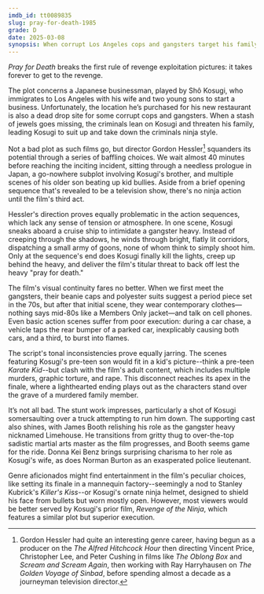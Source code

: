 ```yaml
---
imdb_id: tt0089835
slug: pray-for-death-1985
grade: D
date: 2025-03-08
synopsis: When corrupt Los Angeles cops and gangsters target his family, a Japanese businessman uses his ninja training to retaliate.
---
```


_Pray for Death_ breaks the first rule of revenge exploitation pictures: it takes forever to get to the revenge.

The plot concerns a Japanese businessman, played by Shô Kosugi, who immigrates to Los Angeles with his wife and two young sons to start a business. Unfortunately, the location he’s purchased for his new restaurant is also a dead drop site for some corrupt cops and gangsters. When a stash of jewels goes missing, the criminals lean on Kosugi and threaten his family, leading Kosugi to suit up and take down the criminals ninja style.

Not a bad plot as such films go, but director Gordon Hessler[^1] squanders its potential through a series of baffling choices. We wait almost 40 minutes before reaching the inciting incident, sitting through a needless prologue in Japan, a go-nowhere subplot involving Kosugi's brother, and multiple scenes of his older son beating up kid bullies. Aside from a brief opening sequence that's revealed to be a television show, there's no ninja action until the film's third act.

Hessler's direction proves equally problematic in the action sequences, which lack any sense of tension or atmosphere. In one scene, Kosugi sneaks aboard a cruise ship to intimidate a gangster heavy. Instead of creeping through the shadows, he winds through bright, flatly lit corridors, dispatching a small army of goons, none of whom think to simply shoot him. Only at the sequence's end does Kosugi finally kill the lights, creep up behind the heavy, and deliver the film's titular threat to back off lest the heavy "pray for death."

The film's visual continuity fares no better. When we first meet the gangsters, their beanie caps and polyester suits suggest a period piece set in the 70s, but after that initial scene, they wear contemporary clothes—nothing says mid-80s like a Members Only jacket—and talk on cell phones. Even basic action scenes suffer from poor execution: during a car chase, a vehicle taps the rear bumper of a parked car, inexplicably causing both cars, and a third, to burst into flames.

The script's tonal inconsistencies prove equally jarring. The scenes featuring Kosugi's pre-teen son would fit in a kid's picture--think a pre-teen _Karate Kid_--but clash with the film's adult content, which includes multiple murders, graphic torture, and rape. This disconnect reaches its apex in the finale, where a lighthearted ending plays out as the characters stand over the grave of a murdered family member.

It’s not all bad. The stunt work impresses, particularly a shot of Kosugi somersaulting over a truck attempting to run him down. The supporting cast also shines, with James Booth relishing his role as the gangster heavy nicknamed Limehouse. He transitions from gritty thug to over-the-top sadistic martial arts master as the film progresses, and Booth seems game for the ride. Donna Kei Benz brings surprising charisma to her role as Kosugi's wife, as does Norman Burton as an exasperated police lieutenant.

Genre aficionados might find entertainment in the film's peculiar choices, like setting its finale in a mannequin factory--seemingly a nod to Stanley Kubrick's _Killer's Kiss_--or Kosugi's ornate ninja helmet, designed to shield his face from bullets but worn mostly open. However, most viewers would be better served by Kosugi's prior film, _Revenge of the Ninja_, which features a similar plot but superior execution.

[^1]: Gordon Hessler had quite an interesting genre career, having begun as a producer on the _The Alfred Hitchcock Hour_ then directing Vincent Price, Christopher Lee, and Peter Cushing in films like _The Oblong Box_ and _Scream and Scream Again_, then working with Ray Harryhausen on _The Golden Voyage of Sinbad_, before spending almost a decade as a journeyman television director.